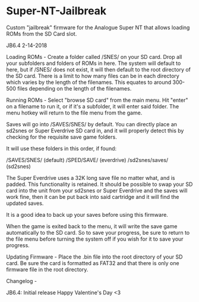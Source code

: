 # Super-NT-Jailbreak
Custom "jailbreak" firmware for the Analogue Super NT that allows loading ROMs from the SD Card slot.

JB6.4
2-14-2018

Loading ROMs - Create a folder called /SNES/ on your SD card. Drop all your subfolders and folders of ROMs in here.  The system will default to here,  but if /SNES/ does not exist, it will then default to the root directory of the SD card.  There is a limit to how many files can be in each directory which varies by the length of the filenames.  This equates to around 300-500 files depending on the length of the filenames.

Running ROMs - Select "browse SD card" from the main menu.   Hit "enter" on a filename to run it, or if it's a subfolder, it will enter said folder.  The menu hotkey will return to the file menu from the game.

Saves will go into /SAVES/SNES/ by default.  You can directly place an sd2snes or Super Everdrive SD card in, and it will properly detect this by checking for the requisite save game folders.

It will use these folders in this order, if found:

/SAVES/SNES/    (default)
/SPED/SAVE/     (everdrive)
/sd2snes/saves/ (sd2snes)

The Super Everdrive uses a 32K long save file no matter what, and is padded.  This functionality is retained.  It should be possible to swap your SD card into the unit from your sd2snes or Super Everdrive and the saves will work fine, then it can be put back into said cartridge and it will find the updated saves.

It is a good idea to back up your saves before using this firmware.

When the game is exited back to the menu, it will write the save game automatically to the SD card.  So to save your progress, be sure to return to the file menu before turning the system off if you wish for it to save your progress.

Updating Firmware - Place the .bin file into the root directory of your SD card. Be sure the card is formatted as FAT32 and that there is only one firmware file in the root directory.

Changelog -

JB6.4:
Initial release
Happy Valentine's Day <3
